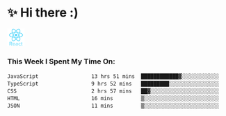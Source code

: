 <h1 align="left">✨ Hi there :)</h1>

  <a href="https://reactjs.org/" target="_blank" rel="noreferrer">   
    <img src="https://raw.githubusercontent.com/devicons/devicon/master/icons/react/react-original-wordmark.svg" alt="react" width="40"     
    height="40"/></a>
 
<h3 align="left">This Week I Spent My Time On:</h3>
<!--START_SECTION:waka-->

```txt
JavaScript                 13 hrs 51 mins  ████████████▓░░░░░░░░░░░░   50.20 %
TypeScript                 9 hrs 52 mins   █████████░░░░░░░░░░░░░░░░   35.80 %
CSS                        2 hrs 57 mins   ██▓░░░░░░░░░░░░░░░░░░░░░░   10.72 %
HTML                       16 mins         ▒░░░░░░░░░░░░░░░░░░░░░░░░   01.00 %
JSON                       11 mins         ▒░░░░░░░░░░░░░░░░░░░░░░░░   00.71 %
```

<!--END_SECTION:waka-->


